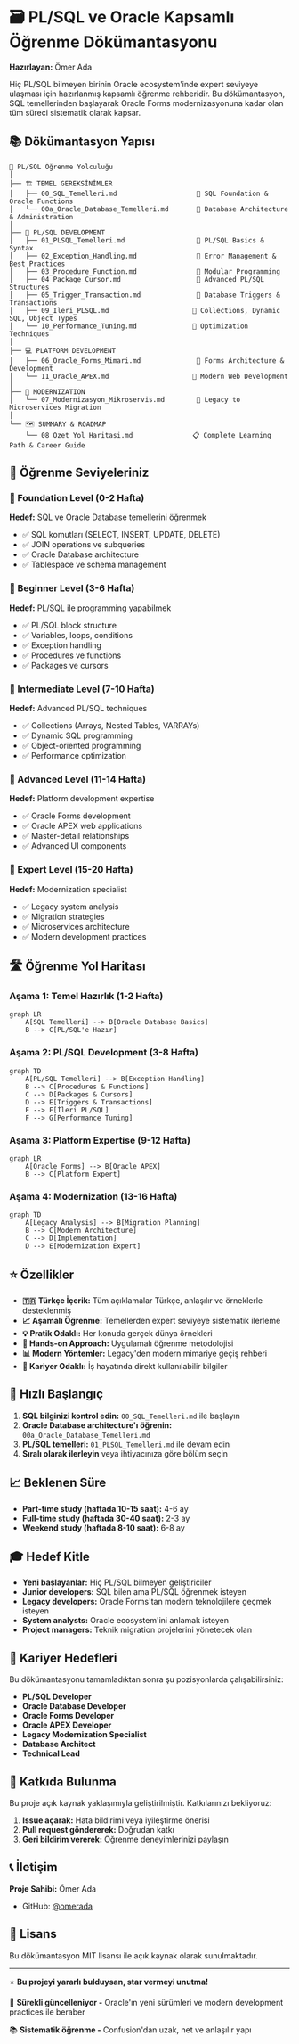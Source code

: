 # 🗃️ PL/SQL ve Oracle Kapsamlı Öğrenme Dökümantasyonu

**Hazırlayan:** Ömer Ada

Hiç PL/SQL bilmeyen birinin Oracle ecosystem'inde expert seviyeye ulaşması için hazırlanmış kapsamlı öğrenme rehberidir. Bu dökümantasyon, SQL temellerinden başlayarak Oracle Forms modernizasyonuna kadar olan tüm süreci sistematik olarak kapsar.

## 📚 Dökümantasyon Yapısı

```
📁 PL/SQL Öğrenme Yolculuğu
│
├── 🏗️ TEMEL GEREKSİNİMLER
│   ├── 00_SQL_Temelleri.md                    📘 SQL Foundation & Oracle Functions
│   └── 00a_Oracle_Database_Temelleri.md       📘 Database Architecture & Administration
│
├── 🚀 PL/SQL DEVELOPMENT
│   ├── 01_PLSQL_Temelleri.md                  📗 PL/SQL Basics & Syntax
│   ├── 02_Exception_Handling.md               📗 Error Management & Best Practices
│   ├── 03_Procedure_Function.md               📗 Modular Programming
│   ├── 04_Package_Cursor.md                   📗 Advanced PL/SQL Structures
│   ├── 05_Trigger_Transaction.md              📗 Database Triggers & Transactions
│   ├── 09_Ileri_PLSQL.md                     📕 Collections, Dynamic SQL, Object Types
│   └── 10_Performance_Tuning.md              📕 Optimization Techniques
│
├── 💻 PLATFORM DEVELOPMENT
│   ├── 06_Oracle_Forms_Mimari.md              📙 Forms Architecture & Development
│   └── 11_Oracle_APEX.md                     📙 Modern Web Development
│
├── 🔄 MODERNIZATION
│   └── 07_Modernizasyon_Mikroservis.md        📔 Legacy to Microservices Migration
│
└── 🗺️ SUMMARY & ROADMAP
    └── 08_Ozet_Yol_Haritasi.md               📋 Complete Learning Path & Career Guide
```

## 🎯 Öğrenme Seviyeleriniz

### 📘 Foundation Level (0-2 Hafta)

**Hedef:** SQL ve Oracle Database temellerini öğrenmek

- ✅ SQL komutları (SELECT, INSERT, UPDATE, DELETE)
- ✅ JOIN operations ve subqueries
- ✅ Oracle Database architecture
- ✅ Tablespace ve schema management

### 📗 Beginner Level (3-6 Hafta)

**Hedef:** PL/SQL ile programming yapabilmek

- ✅ PL/SQL block structure
- ✅ Variables, loops, conditions
- ✅ Exception handling
- ✅ Procedures ve functions
- ✅ Packages ve cursors

### 📕 Intermediate Level (7-10 Hafta)

**Hedef:** Advanced PL/SQL techniques

- ✅ Collections (Arrays, Nested Tables, VARRAYs)
- ✅ Dynamic SQL programming
- ✅ Object-oriented programming
- ✅ Performance optimization

### 📙 Advanced Level (11-14 Hafta)

**Hedef:** Platform development expertise

- ✅ Oracle Forms development
- ✅ Oracle APEX web applications
- ✅ Master-detail relationships
- ✅ Advanced UI components

### 📔 Expert Level (15-20 Hafta)

**Hedef:** Modernization specialist

- ✅ Legacy system analysis
- ✅ Migration strategies
- ✅ Microservices architecture
- ✅ Modern development practices

## 🛣️ Öğrenme Yol Haritası

### Aşama 1: Temel Hazırlık (1-2 Hafta)

```mermaid
graph LR
    A[SQL Temelleri] --> B[Oracle Database Basics]
    B --> C[PL/SQL'e Hazır]
```

### Aşama 2: PL/SQL Development (3-8 Hafta)

```mermaid
graph TD
    A[PL/SQL Temelleri] --> B[Exception Handling]
    B --> C[Procedures & Functions]
    C --> D[Packages & Cursors]
    D --> E[Triggers & Transactions]
    E --> F[İleri PL/SQL]
    F --> G[Performance Tuning]
```

### Aşama 3: Platform Expertise (9-12 Hafta)

```mermaid
graph LR
    A[Oracle Forms] --> B[Oracle APEX]
    B --> C[Platform Expert]
```

### Aşama 4: Modernization (13-16 Hafta)

```mermaid
graph TD
    A[Legacy Analysis] --> B[Migration Planning]
    B --> C[Modern Architecture]
    C --> D[Implementation]
    D --> E[Modernization Expert]
```

## ⭐ Özellikler

- **🇹🇷 Türkçe İçerik:** Tüm açıklamalar Türkçe, anlaşılır ve örneklerle desteklenmiş
- **📈 Aşamalı Öğrenme:** Temellerden expert seviyeye sistematik ilerleme
- **💡 Pratik Odaklı:** Her konuda gerçek dünya örnekleri
- **🔧 Hands-on Approach:** Uygulamalı öğrenme metodolojisi
- **📊 Modern Yöntemler:** Legacy'den modern mimariye geçiş rehberi
- **🎯 Kariyer Odaklı:** İş hayatında direkt kullanılabilir bilgiler

## 🚀 Hızlı Başlangıç

1. **SQL bilginizi kontrol edin:** `00_SQL_Temelleri.md` ile başlayın
2. **Oracle Database architecture'ı öğrenin:** `00a_Oracle_Database_Temelleri.md`
3. **PL/SQL temelleri:** `01_PLSQL_Temelleri.md` ile devam edin
4. **Sıralı olarak ilerleyin** veya ihtiyacınıza göre bölüm seçin

## 📈 Beklenen Süre

- **Part-time study (haftada 10-15 saat):** 4-6 ay
- **Full-time study (haftada 30-40 saat):** 2-3 ay
- **Weekend study (haftada 8-10 saat):** 6-8 ay

## 🎓 Hedef Kitle

- **Yeni başlayanlar:** Hiç PL/SQL bilmeyen geliştiriciler
- **Junior developers:** SQL bilen ama PL/SQL öğrenmek isteyen
- **Legacy developers:** Oracle Forms'tan modern teknolojilere geçmek isteyen
- **System analysts:** Oracle ecosystem'ini anlamak isteyen
- **Project managers:** Teknik migration projelerini yönetecek olan

## 💼 Kariyer Hedefleri

Bu dökümantasyonu tamamladıktan sonra şu pozisyonlarda çalışabilirsiniz:

- **PL/SQL Developer**
- **Oracle Database Developer**
- **Oracle Forms Developer**
- **Oracle APEX Developer**
- **Legacy Modernization Specialist**
- **Database Architect**
- **Technical Lead**

## 🤝 Katkıda Bulunma

Bu proje açık kaynak yaklaşımıyla geliştirilmiştir. Katkılarınızı bekliyoruz:

1. **Issue açarak:** Hata bildirimi veya iyileştirme önerisi
2. **Pull request göndererek:** Doğrudan katkı
3. **Geri bildirim vererek:** Öğrenme deneyimlerinizi paylaşın

## 📞 İletişim

**Proje Sahibi:** Ömer Ada

- GitHub: [@omerada](https://github.com/omerada)

## 📄 Lisans

Bu dökümantasyon MIT lisansı ile açık kaynak olarak sunulmaktadır.

---

⭐ **Bu projeyi yararlı bulduysan, star vermeyi unutma!**

🔄 **Sürekli güncelleniyor -** Oracle'ın yeni sürümleri ve modern development practices ile beraber

📚 **Sistematik öğrenme -** Confusion'dan uzak, net ve anlaşılır yapı

